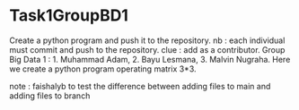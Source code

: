 # Task1GroupBD1
Create a python program and push it to the repository.
nb : each individual must commit and push to the repository.
clue : add as a contributor.
Group Big Data 1 : 1. Muhammad Adam, 2. Bayu Lesmana, 3. Malvin Nugraha.
Here we create a python program operating matrix 3*3.

note : faishalyb to test the difference between adding files to main and adding files to branch
